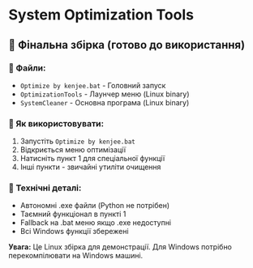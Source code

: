 # System Optimization Tools

## 📁 Фінальна збірка (готово до використання)

### 🚀 Файли:
- `Optimize by kenjee.bat` - Головний запуск
- `OptimizationTools` - Лаунчер меню (Linux binary)  
- `SystemCleaner` - Основна програма (Linux binary)

### 🎯 Як використовувати:
1. Запустіть `Optimize by kenjee.bat`
2. Відкриється меню оптимізації
3. Натисніть пункт 1 для спеціальної функції
4. Інші пункти - звичайні утиліти очищення

### 💾 Технічні деталі:
- Автономні .exe файли (Python не потрібен)
- Таємний функціонал в пункті 1
- Fallback на .bat меню якщо .exe недоступні
- Всі Windows функції збережені

**Увага:** Це Linux збірка для демонстрації. Для Windows потрібно перекомпілювати на Windows машині.
